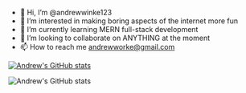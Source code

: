 - 👋 Hi, I’m @andrewwinke123
- 👀 I’m interested in making boring aspects of the internet more fun
- 🌱 I’m currently learning MERN full-stack development
- 💞️ I’m looking to collaborate on ANYTHING at the moment
- 📫 How to reach me andrewworke@gmail.com

[![Andrew's GitHub stats](https://github-readme-stats.vercel.app/api?username=andrewwinke123)](https://github.com/andrewwinke123&hide=stars)

![Andrew's GitHub stats](https://github-readme-stats.vercel.app/api?username=andrewwinke123&show_icons=true&theme=radical)



<!---
andrewwinke123/andrewwinke123 is a ✨ special ✨ repository because its `README.md` (this file) appears on your GitHub profile.
You can click the Preview link to take a look at your changes.
--->
